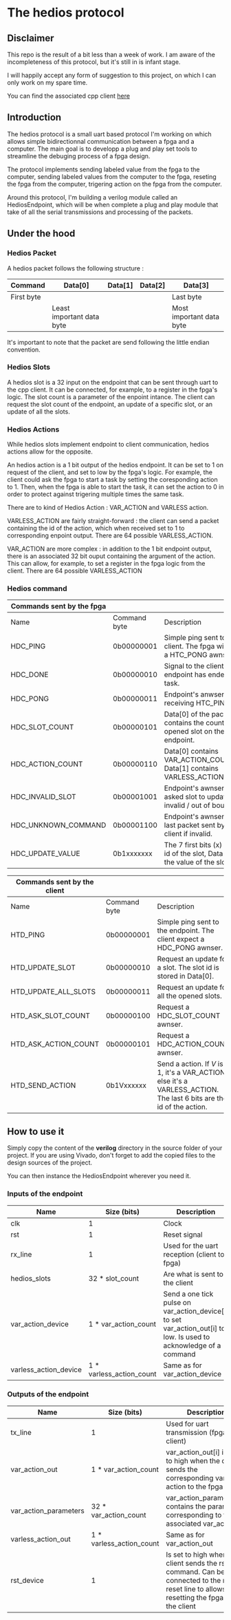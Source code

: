 # The hedios protocol

## Disclaimer 

This repo is the result of a bit less than a week of work. I am aware of the incompleteness of this protocol, but it's still in is infant stage.

I will happily accept any form of suggestion to this project, on which I can only work on my spare time.

You can find the associated cpp client [here](https://github.com/helloHackYnow/HEDIOS-client)

## Introduction

The hedios protocol is a small uart based protocol I'm working on which allows simple bidirectionnal communication between a fpga and a computer. The main goal is to developp a plug and play set tools to streamline the debuging process of a fpga design.

The protocol implements sending labeled value from the fpga to the computer, sending labeled values from the computer to the fpga, reseting the fpga from the computer, trigering action on the fpga from the computer.

Around this protocol, I'm building a verilog module called an HediosEndpoint, which will be when complete a plug and play module that take of all the serial transmissions and processing of the packets.

## Under the hood

### Hedios Packet

A hedios packet follows the following structure : 

| Command  | Data[0] |  Data[1] |  Data[2] |  Data[3] |
| -------- | ------- |  ------- |  ------- |  ------- |
| First byte   |      |          |                |  Last byte |
| | Least important data byte | | | Most important data byte |

It's important to note that the packet are send following the little endian convention.

### Hedios Slots

A hedios slot is a 32 input on the endpoint that can be sent through uart to the cpp client. It can be connected, for example, to a register in the fpga's logic. The slot count is a parameter of the enpoint intance. The client can request the slot count of the endpoint, an update of a specific slot, or an update of all the slots.

### Hedios Actions

While hedios slots implement endpoint to client communication, hedios actions allow for the opposite.

An hedios action is a 1 bit output of the hedios endpoint. It can be set to 1 on request of the client, and set to low by the fpga's logic.
For example, the client could ask the fpga to start a task by setting the coresponding action to 1. Then, when the fpga is able to start the task, it can set the action to 0 in order to protect against trigering multiple times the same task.

There are to kind of Hedios Action : VAR_ACTION and VARLESS action.

VARLESS_ACTION are fairly straight-forward : the client can send a packet containing the id of the action, which when received set to 1 to corresponding enpoint output. There are 64 possible VARLESS_ACTION.

VAR_ACTION are more complex : in addition to the 1 bit endpoint output, there is an associated 32 bit ouput containing the argument of the action. This can allow, for example, to set a register in the fpga logic from the client. There are 64 possible VARLESS_ACTION

### Hedios command

| Commands sent by the fpga | | | |
| ------------------------- | -- | -- | -- |
| Name              | Command byte | Description | Implentation status |
| HDC_PING          | 0b00000001 | Simple ping sent to the client. The fpga will expect a HTC_PONG awnser.  | Not implemented |
| HDC_DONE          | 0b00000010 | Signal to the client the endpoint has ended its task.                    | Not implemented |
| HDC_PONG          | 0b00000011 | Endpoint's anwser when receiving HTC_PING.                               | Implemented |
| HDC_SLOT_COUNT    | 0b00000101 | Data[0] of the packet contains the count of opened slot on the endpoint. | Implemented |
| HDC_ACTION_COUNT  | 0b00000110 | Data[0] contains VAR_ACTION_COUNT, Data[1] contains VARLESS_ACTION_COUNT.| Implemented |
| HDC_INVALID_SLOT  | 0b00001001 | Endpoint's awnser if the asked slot to update is invalid / out of bound. | Implemented |
| HDC_UNKNOWN_COMMAND | 0b00001100 | Endpoint's awnser if the last packet sent by the client if invalid.        | Implemented |
| HDC_UPDATE_VALUE  | 0b1xxxxxxx | The 7 first bits (x) are the id of the slot, Data contains the value of the slot | Implemented |  


| Commands sent by the client | | | |
| ------------------------- | -- | -- | -- |
| Name              | Command byte | Description | Implentation status |
| HTD_PING          | 0b00000001   | Simple ping sent to the endpoint. The client expect a HDC_PONG awnser. | Implemented |
| HTD_UPDATE_SLOT   | 0b00000010   | Request an update for a slot. The slot id is stored in Data[0].        | Implemented |
| HTD_UPDATE_ALL_SLOTS | 0b00000011| Request an update for all the opened slots.                            | Implemented |
| HTD_ASK_SLOT_COUNT| 0b00000100   | Request a HDC_SLOT_COUNT awnser.                                       | Implemented |
| HTD_ASK_ACTION_COUNT | 0b00000101| Request a HDC_ACTION_COUNT awnser.                                     | Implemented |
| HTD_SEND_ACTION   | 0b1Vxxxxxx   | Send a action. If *V* is 1, it's a VAR_ACTION, else it's a VARLESS_ACTION. The last 6 bits are the id of the action.| Implemented |

## How to use it 

Simply copy the content of the __verilog__ directory in the source folder of your project. If you are using Vivado, don't forget to add the copied files to the design sources of the project.

You can then instance the HediosEndpoint wherever you need it.

### Inputs of the endpoint

| Name                      | Size (bits)               | Description                                               |
| ----                      | ----                      | -----------                                               |
| clk                       | 1                         | Clock                                                     |
| rst                       | 1                         | Reset signal                                              |
| rx_line                   | 1                         | Used for the uart reception (client to fpga)              |
| hedios_slots              | 32 * slot_count           | Are what is sent to the client                            |
| var_action_device         | 1 * var_action_count      | Send a one tick pulse on var_action_device[i] to set var_action_out[i] to low. Is used to acknowledge of a command |
| varless_action_device     | 1 * varless_action_count  | Same as for var_action_device                             |


### Outputs of the endpoint

| Name                      | Size (bits)               | Description                                               |
| ----                      | ----                      | -----------                                               |
| tx_line                   | 1                         | Used for uart transmission (fpga to client)               |
| var_action_out            | 1 * var_action_count      | var_action_out[i] is set to high when the client sends the corresponding var action to the fpga |
| var_action_parameters     | 32 * var_action_count     | var_action_parameters[i] contains the parameter corresponding to the associated var_action |  
| varless_action_out        | 1 * varless_action_count  | Same as for var_action_out                                |
| rst_device                | 1                         | Is set to high when the client sends the rst command. Can be connected to the main reset line to allows for resetting the fpga from the client |
